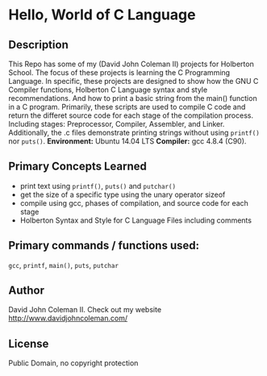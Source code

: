 # Hello, World of C Language

## Description

This Repo has some of my (David John Coleman II) projects for Holberton School.
The focus of these projects is learning the C Programming Language.  In
specific, these projects are designed to show how the GNU C Compiler functions,
Holberton C Language syntax and style recommendations.  And how to print a basic
string from the main() function in a C program.  Primarily, these scripts are
used to compile C code and return the differet source code for each stage of the
compilation process.  Including stages: Preprocessor, Compiler, Assembler, and
Linker.  Additionally, the .c files demonstrate printing strings without using
``printf()`` nor ``puts()``.  __Environment:__ Ubuntu 14.04 LTS  __Compiler:__
gcc 4.8.4 (C90).

## Primary Concepts Learned

* print text using ``printf()``, ``puts()`` and ``putchar()``
* get the size of a specific type using the unary operator sizeof
* compile using gcc, phases of compilation, and source code for each stage
* Holberton Syntax and Style for C Language Files including comments

## Primary commands / functions used:
``gcc``, ``printf``, ``main()``, ``puts``, ``putchar``

## Author

David John Coleman II.	Check out my website http://www.davidjohncoleman.com/

## License

Public Domain, no copyright protection
